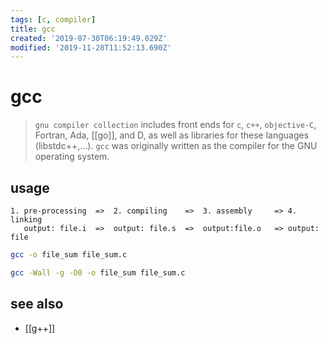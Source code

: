 ```yaml
---
tags: [c, compiler]
title: gcc
created: '2019-07-30T06:19:49.029Z'
modified: '2019-11-28T11:52:13.690Z'
---
```


# gcc

> `gnu compiler collection` includes front ends for `c`, `c++`, `objective-C`, Fortran, Ada, [[go]], and D, as well as libraries for these languages (libstdc++,...). 
> `gcc` was originally written as the compiler for the GNU operating system.

## usage

```
1. pre-processing  =>  2. compiling    =>  3. assembly     => 4. linking
   output: file.i  =>  output: file.s  =>  output:file.o   => output: file
```

```sh
gcc -o file_sum file_sum.c

gcc -Wall -g -O0 -o file_sum file_sum.c
```

## see also
- [[g++]]

